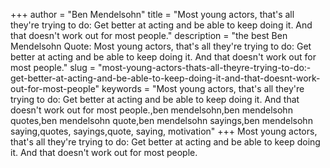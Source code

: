 +++
author = "Ben Mendelsohn"
title = "Most young actors, that's all they're trying to do: Get better at acting and be able to keep doing it. And that doesn't work out for most people."
description = "the best Ben Mendelsohn Quote: Most young actors, that's all they're trying to do: Get better at acting and be able to keep doing it. And that doesn't work out for most people."
slug = "most-young-actors-thats-all-theyre-trying-to-do:-get-better-at-acting-and-be-able-to-keep-doing-it-and-that-doesnt-work-out-for-most-people"
keywords = "Most young actors, that's all they're trying to do: Get better at acting and be able to keep doing it. And that doesn't work out for most people.,ben mendelsohn,ben mendelsohn quotes,ben mendelsohn quote,ben mendelsohn sayings,ben mendelsohn saying,quotes, sayings,quote, saying, motivation"
+++
Most young actors, that's all they're trying to do: Get better at acting and be able to keep doing it. And that doesn't work out for most people.
